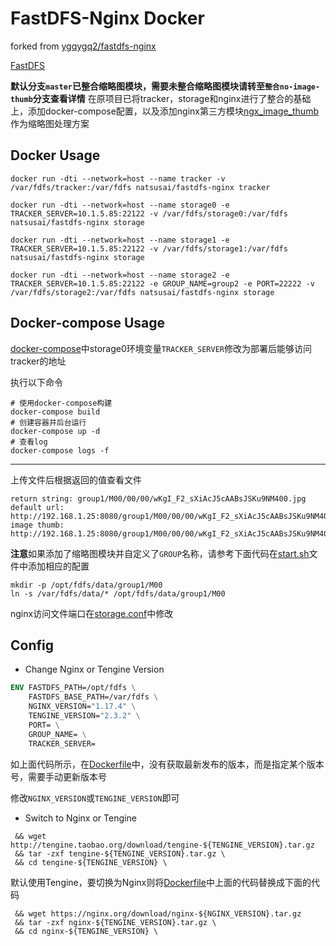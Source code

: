 # FastDFS-Nginx Docker 
forked from [ygqygq2/fastdfs-nginx](https://github.com/ygqygq2/fastdfs-nginx)  

[FastDFS](https://github.com/happyfish100/fastdfs)  

**默认分支`master`已整合缩略图模块，需要未整合缩略图模块请转至`整合no-image-thumb`分支查看详情**
在原项目已将tracker，storage和nginx进行了整合的基础上，添加docker-compose配置，以及添加nginx第三方模块[ngx_image_thumb
](https://github.com/oupula/ngx_image_thumb)作为缩略图处理方案

## Docker Usage
```
docker run -dti --network=host --name tracker -v /var/fdfs/tracker:/var/fdfs natsusai/fastdfs-nginx tracker

docker run -dti --network=host --name storage0 -e TRACKER_SERVER=10.1.5.85:22122 -v /var/fdfs/storage0:/var/fdfs natsusai/fastdfs-nginx storage

docker run -dti --network=host --name storage1 -e TRACKER_SERVER=10.1.5.85:22122 -v /var/fdfs/storage1:/var/fdfs natsusai/fastdfs-nginx storage

docker run -dti --network=host --name storage2 -e TRACKER_SERVER=10.1.5.85:22122 -e GROUP_NAME=group2 -e PORT=22222 -v /var/fdfs/storage2:/var/fdfs natsusai/fastdfs-nginx storage
```
## Docker-compose Usage
[docker-compose](docker/docker-compose.yml)中storage0环境变量`TRACKER_SERVER`修改为部署后能够访问tracker的地址  

执行以下命令
```shell script
# 使用docker-compose构建
docker-compose build
# 创建容器并后台运行
docker-compose up -d
# 查看log
docker-compose logs -f
```
---
上传文件后根据返回的值查看文件
```
return string: group1/M00/00/00/wKgI_F2_sXiAcJ5cAABsJSKu9NM400.jpg
default url: http://192.168.1.25:8080/group1/M00/00/00/wKgI_F2_sXiAcJ5cAABsJSKu9NM400.jpg
image thumb: http://192.168.1.25:8080/group1/M00/00/00/wKgI_F2_sXiAcJ5cAABsJSKu9NM400.m200x200.jpg
```
**注意**如果添加了缩略图模块并自定义了`GROUP`名称，请参考下面代码在[start.sh](start.sh)文件中添加相应的配置
```shell script
mkdir -p /opt/fdfs/data/group1/M00
ln -s /var/fdfs/data/* /opt/fdfs/data/group1/M00
```
nginx访问文件端口在[storage.conf](nginx_conf/conf.d/storage.conf)中修改

## Config
- Change Nginx or Tengine Version
```dockerfile
ENV FASTDFS_PATH=/opt/fdfs \
    FASTDFS_BASE_PATH=/var/fdfs \
    NGINX_VERSION="1.17.4" \
    TENGINE_VERSION="2.3.2" \
    PORT= \
    GROUP_NAME= \
    TRACKER_SERVER=
```
如上面代码所示，在[Dockerfile](docker/|Dockerfile)中，没有获取最新发布的版本，而是指定某个版本号，需要手动更新版本号  

修改`NGINX_VERSION`或`TENGINE_VERSION`即可
- Switch to Nginx or Tengine
```
 && wget http://tengine.taobao.org/download/tengine-${TENGINE_VERSION}.tar.gz
 && tar -zxf tengine-${TENGINE_VERSION}.tar.gz \
 && cd tengine-${TENGINE_VERSION} \
```
默认使用Tengine，要切换为Nginx则将[Dockerfile](docker/|Dockerfile)中上面的代码替换成下面的代码
```
 && wget https://nginx.org/download/nginx-${NGINX_VERSION}.tar.gz
 && tar -zxf nginx-${TENGINE_VERSION}.tar.gz \
 && cd nginx-${TENGINE_VERSION} \
```

